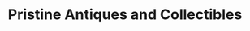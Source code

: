---
title: "Pristine Antiques and Collectibles"
url: /taneytown/pristine-antiques-and-collectibles/
shop: antiques
---
